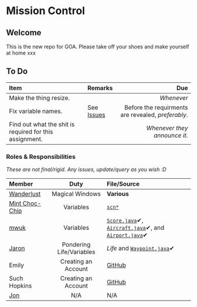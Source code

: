 Mission Control
========

## Welcome

This is the new repo for GOA. Please take off your shoes and make yourself at home xxx

## To Do

| Item | Remarks | Due |
|:-----|:--------|----:|
| Make the thing resize. | | _Whenever_ |
| Fix variable names. | See [Issues](https://github.com/mwuk/fly-hard/issues/2) | Before the requirments are revealed, _preferably_.
| Find out what the shit is required for this assignment. | | _Whenever they announce it._ |

### Roles & Responsibilities

_These are not final/rigid. Any issues, update/query as you wish :D_

| Member | Duty | File/Source |
|:-------|:----:|:------------|
| [Wanderlust](http://github.com/a-random-oracle) | Magical Windows | __Various__ |
| [Mint Choc-Chip](http://github.com/RMCKirby) | Variables | [`scn*`](https://github.com/MWUK/Fly-Hard/tree/master/BTC/src/scn) |
| [mwuk](http://github.com/MWUK) | Variables | [`Score.java`](https://github.com/MWUK/Fly-Hard/blob/master/BTC/src/cls/Score.java)✔, [`Aircraft.java`](https://github.com/MWUK/Fly-Hard/blob/master/BTC/src/cls/Aircraft.java)✔, and  [`Airport.java`](https://github.com/MWUK/Fly-Hard/blob/master/BTC/src/cls/Airport.java)✔ |
| [Jaron](http://github.com/JaronAli) | Pondering Life/Variables | _Life_ and [`Waypoint.java`](https://github.com/MWUK/Fly-Hard/blob/master/BTC/src/cls/Waypoint.java)✔ |
| Emily | Creating an Account | [GitHub](http://github.com/join) |
| Such Hopkins | Creating an Account | [GitHub](http://github.com/join) |
| [Jon](http://github.com/Lixquid) | N/A | N/A |
